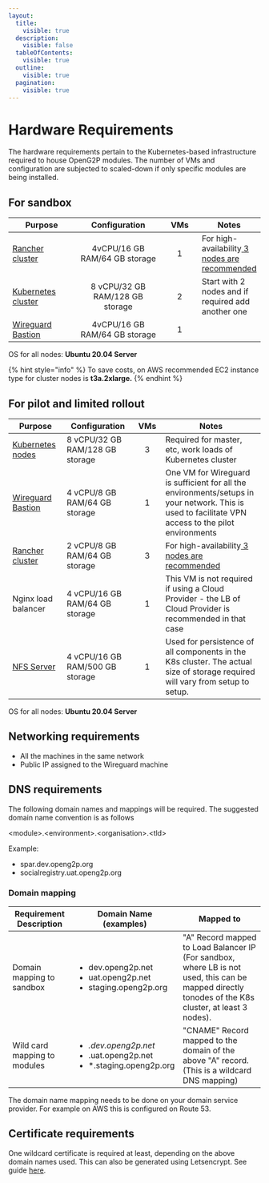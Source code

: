 ```yaml
---
layout:
  title:
    visible: true
  description:
    visible: false
  tableOfContents:
    visible: true
  outline:
    visible: true
  pagination:
    visible: true
---
```


# Hardware Requirements

The hardware requirements pertain to the Kubernetes-based infrastructure required to house OpenG2P modules. The number of VMs and configuration are subjected to scaled-down if only specific modules are being installed.

## For sandbox&#x20;

<table><thead><tr><th width="150">Purpose</th><th width="212" align="center">Configuration</th><th width="79" align="center">VMs</th><th>Notes</th></tr></thead><tbody><tr><td><a href="base-infrastructure/rancher.md">Rancher cluster</a></td><td align="center">4vCPU/16 GB RAM/64 GB storage</td><td align="center">1</td><td>For high-availability<a href="https://ranchermanager.docs.rancher.com/getting-started/installation-and-upgrade#high-availability-kubernetes-install-with-the-helm-cli"> 3 nodes are recommended</a></td></tr><tr><td><a href="base-infrastructure/cluster-setup/">Kubernetes cluster</a></td><td align="center">8 vCPU/32 GB RAM/128 GB storage</td><td align="center"><p></p><p>2</p></td><td>Start with 2 nodes and if required add another one</td></tr><tr><td><a href="base-infrastructure/wireguard-bastion/">Wireguard Bastion</a></td><td align="center">4vCPU/16 GB RAM/64 GB storage</td><td align="center">1</td><td></td></tr></tbody></table>

OS for all nodes:  **Ubuntu 20.04 Server**

{% hint style="info" %}
To save costs, on AWS recommended EC2 instance type for cluster nodes is **t3a.2xlarge.**&#x20;
{% endhint %}

## For pilot and limited rollout

<table><thead><tr><th width="139">Purpose</th><th width="262">Configuration</th><th width="79" align="center">VMs</th><th width="373">Notes</th></tr></thead><tbody><tr><td><a href="base-infrastructure/cluster-setup/">Kubernetes nodes</a></td><td>8 vCPU/32 GB RAM/128 GB storage</td><td align="center">3</td><td>Required for master, etc, work loads of Kubernetes cluster</td></tr><tr><td><a href="base-infrastructure/wireguard-bastion/">Wireguard Bastion</a></td><td>4 vCPU/8 GB RAM/64 GB storage</td><td align="center">1</td><td>One VM for Wireguard is sufficient for all the environments/setups in your network. This is used to facilitate VPN access to the pilot environments</td></tr><tr><td><a href="base-infrastructure/rancher.md">Rancher cluster</a></td><td>2 vCPU/8 GB RAM/64 GB storage</td><td align="center">3</td><td>For high-availability<a href="https://ranchermanager.docs.rancher.com/getting-started/installation-and-upgrade#high-availability-kubernetes-install-with-the-helm-cli"> 3 nodes are recommended</a></td></tr><tr><td>Nginx load balancer</td><td>4 vCPU/16 GB RAM/64 GB storage</td><td align="center">1</td><td>This VM is not required if using a Cloud Provider - the LB of Cloud Provider is recommended in that case</td></tr><tr><td><a href="base-infrastructure/nfs-server.md">NFS Server</a></td><td>4 vCPU/16 GB RAM/500 GB storage</td><td align="center">1</td><td>Used for persistence of all components in the K8s cluster. The actual size of storage required will vary from setup to setup. </td></tr></tbody></table>

OS for all nodes:  **Ubuntu 20.04 Server**

## Networking requirements

* All the machines in the same network
* Public IP assigned to the Wireguard machine

## DNS requirements

The following domain names and mappings will be required.  The suggested domain name convention is as follows

\<module>.\<environment>.\<organisation>.\<tld>

Example:&#x20;

* spar.dev.openg2p.org
* socialregistry.uat.openg2p.org

### Domain mapping

| Requirement Description      | Domain Name (examples)                                                                      | Mapped to                                                                                                                                            |
| ---------------------------- | ------------------------------------------------------------------------------------------- | ---------------------------------------------------------------------------------------------------------------------------------------------------- |
| Domain mapping to sandbox    | <ul><li>dev.openg2p.net</li><li>uat.openg2p.net</li><li>staging.openg2p.org</li></ul>       | "A" Record mapped to Load Balancer IP (For sandbox, where LB is not used, this can be mapped directly tonodes of the K8s cluster, at least 3 nodes). |
| Wild card mapping to modules | <ul><li>*.dev.openg2p.net</li><li>*.uat.openg2p.net</li><li>*.staging.openg2p.org</li></ul> | "CNAME" Record mapped to the domain of the above "A" record. (This is a wildcard DNS mapping)                                                        |

The domain name mapping needs to be done on your domain service provider.  For example on AWS this is configured on Route 53.

## Certificate requirements

One wildcard certificate is required at least, depending on the above domain names used. This can also be generated using Letsencrypt.  See guide [here](deployment-guide/ssl-certificates-using-letsencrypt.md).

